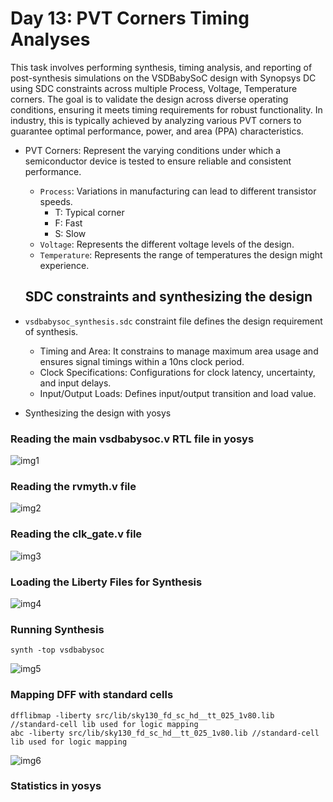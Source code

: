 # Day 13: PVT Corners Timing Analyses

This task involves performing synthesis, timing analysis, and reporting of post-synthesis simulations on the VSDBabySoC design with Synopsys DC using SDC constraints across multiple Process, Voltage, Temperature corners. The goal is to validate the design across diverse operating conditions, ensuring it meets timing requirements for robust functionality. In industry, this is typically achieved by analyzing various PVT corners to guarantee optimal performance, power, and area (PPA) characteristics.

* PVT Corners: Represent the varying conditions under which a semiconductor device is tested to ensure reliable and consistent performance.
    * `Process`: Variations in manufacturing can lead to different transistor speeds.
        * T: Typical corner
        * F: Fast 
        * S: Slow
    * `Voltage`: Represents the different voltage levels of the design.
    * `Temperature`: Represents the range of temperatures the design might experience.

  ## SDC constraints and synthesizing the design
  
* `vsdbabysoc_synthesis.sdc` constraint file defines the design requirement of synthesis.
     * Timing and Area: It constrains to manage maximum area usage and ensures signal timings within a 10ns clock period.
     * Clock Specifications: Configurations for clock latency, uncertainty, and input delays.
     * Input/Output Loads: Defines input/output transition and load value.

* Synthesizing the design with yosys

### Reading the main vsdbabysoc.v RTL file in yosys
![img1]()

### Reading the rvmyth.v file
![img2]()  

### Reading the clk_gate.v file
![img3]()

### Loading the Liberty Files for Synthesis
![img4]()

### Running Synthesis
```
synth -top vsdbabysoc
```
![img5]()

### Mapping DFF with standard cells
```
dfflibmap -liberty src/lib/sky130_fd_sc_hd__tt_025_1v80.lib //standard-cell lib used for logic mapping
abc -liberty src/lib/sky130_fd_sc_hd__tt_025_1v80.lib //standard-cell lib used for logic mapping
```
![img6]()

### Statistics in yosys
```

```
